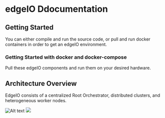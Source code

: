 # edgeIO Ddocumentation

## Getting Started

You can either compile and run the source code, or pull and run docker containers in order to get an edgeIO environment.

### Getting Started with docker and docker-compose

Pull these edgeIO components and run them on your desired hardware.

## Architecture Overview

EdgeIO consists of a centralized Root Orchestrator, distributed clusters, and heterogeneous worker nodes.

![Alt text](./edgeIO_arch.svg)
<img src="./edgeIO_arch.svg">